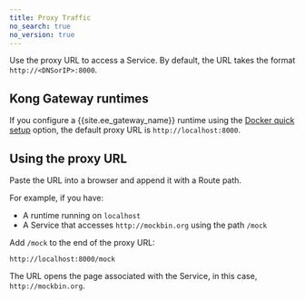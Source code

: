 ```yaml
---
title: Proxy Traffic
no_search: true
no_version: true
---
```


Use the proxy URL to access a Service. By default, the URL takes the
format `http://<DNSorIP>:8000`.

## Kong Gateway runtimes

If you configure a {{site.ee_gateway_name}} runtime using the
[Docker quick setup](/konnect/getting-started/configure-runtime) option,
the default proxy URL is `http://localhost:8000`.

<!-- To change the default URL, see [link TBA].-->

## Using the proxy URL

Paste the URL into a browser and append it with a Route path.

For example, if you have:
* A runtime running on `localhost`
* A Service that accesses `http://mockbin.org` using the path `/mock`

Add `/mock` to the end of the proxy URL:

```
http://localhost:8000/mock
```

The URL opens the page associated with the Service, in this case,
`http://mockbin.org`.
